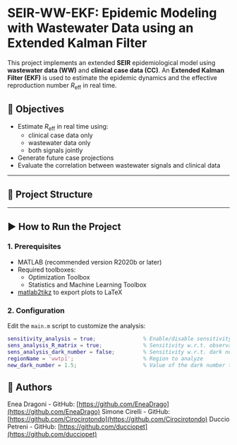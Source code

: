# SEIR-WW-EKF: Epidemic Modeling with Wastewater Data using an Extended Kalman Filter

This project implements an extended **SEIR** epidemiological model using **wastewater data (WW)** and **clinical case data (CC)**. An **Extended Kalman Filter (EKF)** is used to estimate the epidemic dynamics and the effective reproduction number $R_\mathrm{eff}$ in real time.

## 📌 Objectives

- Estimate $R_\mathrm{eff}$ in real time using:
  - clinical case data only
  - wastewater data only
  - both signals jointly
- Generate future case projections
- Evaluate the correlation between wastewater signals and clinical data

---

## 📁 Project Structure


---

## ▶️ How to Run the Project

### 1. Prerequisites

- MATLAB (recommended version R2020b or later)
- Required toolboxes:
  - Optimization Toolbox
  - Statistics and Machine Learning Toolbox
- [matlab2tikz](https://github.com/matlab2tikz/matlab2tikz) to export plots to LaTeX

### 2. Configuration

Edit the `main.m` script to customize the analysis:

```matlab
sensitivity_analysis = true;               % Enable/disable sensitivity analysis
sens_analysis_R_matrix = true;             % Sensitivity w.r.t. observation covariance matrix R
sens_analysis_dark_number = false;         % Sensitivity w.r.t. dark number 
regionName = 'wwtp1';                      % Region to analyze
new_dark_number = 1.5;                     % Value of the dark number to use
```

## 👥 Authors
Enea Dragoni - GitHub: [https://github.com/EneaDrago](https://github.com/EneaDrago)
Simone Cirelli - GitHub: [https://github.com/Cirocirotondo](https://github.com/Cirocirotondo)
Duccio Petreni - GitHub: [https://github.com/ducciopet](https://github.com/ducciopet)

